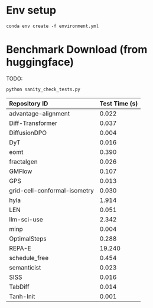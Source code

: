 




# Env setup
`conda env create -f environment.yml`

# Benchmark Download (from huggingface)

TODO:


`python sanity_check_tests.py`


| Repository ID                  | Test Time (s) |
| :----------------------------- | :------------ |
| advantage-alignment            | 0.022         |
| Diff-Transformer               | 0.037         |
| DiffusionDPO                   | 0.004         |
| DyT                            | 0.016         |
| eomt                           | 0.390         |
| fractalgen                     | 0.026         |
| GMFlow                         | 0.107         |
| GPS                            | 0.013         |
| grid-cell-conformal-isometry   | 0.030         |
| hyla                           | 1.914         |
| LEN                            | 0.051         |
| llm-sci-use                    | 2.342         |
| minp                           | 0.004         |
| OptimalSteps                   | 0.288         |
| REPA-E                         | 19.240        |
| schedule_free                  | 0.454         |
| semanticist                    | 0.023         |
| SISS                           | 0.016         |
| TabDiff                        | 0.014         |
| Tanh-Init                      | 0.001         |
